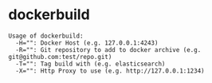 # dockerbuild

    Usage of dockerbuild:
      -H="": Docker Host (e.g. 127.0.0.1:4243)
      -R="": Git repository to add to docker archive (e.g. git@github.com:test/repo.git)
      -T="": Tag build with (e.g. elasticsearch)
      -X="": Http Proxy to use (e.g. http://127.0.0.1:1234)
